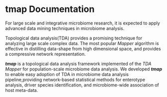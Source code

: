 # tmap Documentation

For large scale and integrative microbiome research, it is expected to apply advanced data mining techniques in microbiome analysis.

Topological data analysis(TDA) provides a promising technique for analyzing large scale complex data. The most popular *Mapper* algorithm is effective in distilling data-shape from high dimensional space, and provides a compressive network representation.

***tmap*** is a topological data analysis framework implemented of the *TDA Mapper* for population-scale microbiome data analysis. We developed ***tmap*** to enable easy adoption of TDA in microbiome data analysis pipeline,providing network-based statistical methods for enterotype analysis, driver species identification, and microbiome-wide association of host meta-data.
